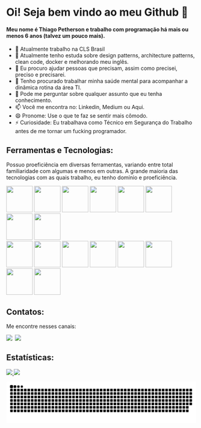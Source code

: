 # Oi! Seja bem vindo ao meu Github 👋
#### Meu nome é Thiago Petherson e trabalho com programação há mais ou menos 6 anos (talvez um pouco mais).

<!--
**thiagopetherson/ThiagoPetherson** is a ✨ _special_ ✨ repository because its `README.md` (this file) appears on your GitHub profile.
-->

- 🔭 Atualmente trabalho na CLS Brasil
- 🌱 Atualmente tenho estuda sobre design patterns, architecture patterns, clean code, docker e melhorando meu inglês.
- 👯 Eu procuro ajudar pessoas que precisam, assim como precisei, preciso e precisarei.
- 🤔 Tenho procurado trabalhar minha saúde mental para acompanhar a dinâmica rotina da área TI.
- 💬 Pode me perguntar sobre qualquer assunto que eu tenha conhecimento.
- 📫 Você me encontra no: Linkedin, Medium ou Aqui.
- 😄 Pronome: Use o que te faz se sentir mais cômodo.
- ⚡ Curiosidade: Eu trabalhava como Técnico em Segurança do Trabalho antes de me tornar um fucking programador.

## Ferramentas e Tecnologias:
Possuo proeficiência em diversas ferramentas, variando entre total familiaridade com algumas e menos em outras. A grande maioria das tecnologias com as quais trabalho, eu tenho domínio e proeficiência.<br>

<div>
<img loading="lazy" src="https://cdn.jsdelivr.net/gh/devicons/devicon/icons/html5/html5-original.svg" width="70" height="70"/> <img loading="lazy" src="https://cdn.jsdelivr.net/gh/devicons/devicon/icons/css3/css3-original.svg" width="70" height="70"/> <img loading="lazy" src="https://cdn.jsdelivr.net/gh/devicons/devicon/icons/sass/sass-original.svg" width="70" height="70"/> <img loading="lazy" src="https://cdn.jsdelivr.net/gh/devicons/devicon/icons/bootstrap/bootstrap-original.svg" width="70" height="70"/> <img loading="lazy" src="https://cdn.jsdelivr.net/gh/devicons/devicon/icons/php/php-original.svg" width="70" height="70"/> <img loading="lazy" src="https://cdn.jsdelivr.net/gh/devicons/devicon/icons/laravel/laravel-original.svg" width="70" height="70"/> <img loading="lazy" src="https://cdn.jsdelivr.net/gh/devicons/devicon/icons/javascript/javascript-original.svg" width="70" height="70"/> <img loading="lazy" src="https://cdn.jsdelivr.net/gh/devicons/devicon/icons/vuejs/vuejs-original.svg" width="70" height="70"/> 
</div>

<div>
<img loading="lazy" src="https://cdn.jsdelivr.net/gh/devicons/devicon/icons/quasar/quasar-original.svg" width="70" height="70"/> <img loading="lazy" src="https://cdn.jsdelivr.net/gh/devicons/devicon/icons/nuxtjs/nuxtjs-original.svg" width="70" height="70"/> <img loading="lazy" src="https://cdn.jsdelivr.net/gh/devicons/devicon/icons/jquery/jquery-original.svg" width="70" height="70"/> <img loading="lazy" src="https://cdn.jsdelivr.net/gh/devicons/devicon/icons/knockout/knockout-plain-wordmark.svg" width="70" height="70"/> <img loading="lazy" src="https://cdn.jsdelivr.net/gh/devicons/devicon/icons/mysql/mysql-original.svg" width="70" height="70"/> <img loading="lazy" src="https://cdn.jsdelivr.net/gh/devicons/devicon/icons/mongodb/mongodb-original.svg" width="70" height="70"/> <img loading="lazy" src="https://cdn.jsdelivr.net/gh/devicons/devicon/icons/firebase/firebase-original.svg" width="70" height="70"/> <img loading="lazy" src="https://cdn.jsdelivr.net/gh/devicons/devicon/icons/wordpress/wordpress-original.svg" width="70" height="70"/>
</div>

## Contatos:
Me encontre nesses canais:<br>

<div>
<a href="https://www.linkedin.com/in/thiago-petherson-21b7b6193/" target="_blank"><img loading="lazy" src="https://img.shields.io/badge/-LinkedIn-%230077B5?style=for-the-badge&logo=linkedin&logoColor=white" target="_blank"></a>   
<a href="https://medium.com/@thiagopetherson" target="_blank" style="margin-left: 3px;"><img loading="lazy" src="https://img.shields.io/badge/-Medium-%23000000?style=for-the-badge&logo=medium&logoColor=white" target="_blank"></a>   
</div>

## Estatísticas:

<div>
<a href="https://github.com/thiagopetherson">
<img loading="lazy" height="180em" src="https://github-readme-stats.vercel.app/api/top-langs/?username=thiagopetherson&layout=compact&langs_count=7&theme=dark"/>
<img loading="lazy" height="180em" src="https://github-readme-stats.vercel.app/api?username=thiagopetherson&show_icons=true&theme=dark&include_all_commits=true&count_private=true"/>
</div>

![Snake animation](https://github.com/thiagopetherson/ThiagoPetherson/blob/output/github-contribution-grid-snake.svg)
